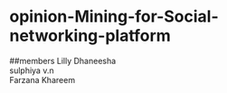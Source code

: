 # opinion-Mining-for-Social-networking-platform
##members
Lilly Dhaneesha  
sulphiya v.n   
Farzana Khareem  

